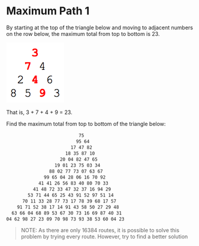 # Maximum Path 1

By starting at the top of the triangle below and moving to adjacent numbers on the row below, the maximum total from top to bottom is 23.

![maxPath](./maxPath.png)

That is, 3 + 7 + 4 + 9 = 23.

Find the maximum total from top to bottom of the triangle below:

```
                           75
                          95 64
                        17 47 82
                      18 35 87 10
                    20 04 82 47 65
                  19 01 23 75 03 34
                88 02 77 73 07 63 67
              99 65 04 28 06 16 70 92
            41 41 26 56 83 40 80 70 33
          41 48 72 33 47 32 37 16 94 29
        53 71 44 65 25 43 91 52 97 51 14
      70 11 33 28 77 73 17 78 39 68 17 57
    91 71 52 38 17 14 91 43 58 50 27 29 48
  63 66 04 68 89 53 67 30 73 16 69 87 40 31
04 62 98 27 23 09 70 98 73 93 38 53 60 04 23
```

> NOTE: As there are only 16384 routes, it is possible to solve this problem by trying every route. However, try to find a better solution